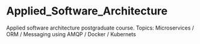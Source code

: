 # Applied_Software_Architecture
Applied software architecture postgraduate course.  Topics: Microservices / ORM / Messaging using AMQP / Docker / Kubernets
